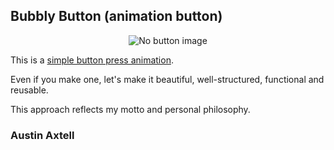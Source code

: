 ## Bubbly Button (animation button)

<p align="center">
  <img src="https://github.com/uchiha5555/Bubbly-Button/assets/133488886/04e0ae53-7136-4de8-b624-bcfca8ed17ae" alt="No button image"/>
</p>

This is a <a href="https://bubbly-button.vercel.app/">simple button press animation</a>.

Even if you make one, let's make it beautiful, well-structured, functional and reusable.

This approach reflects my motto and personal philosophy.

### Austin Axtell
